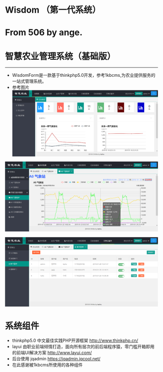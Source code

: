 
# Wisdom      （第一代系统）
From 506 by ange.
=======
# 智慧农业管理系统（基础版）
* * * * *
* WisdomForm是一款基于thinkphp5.0开发，参考1kbcms,为农业提供服务的一站式管理系统。
* 参考图片
![Image text](https://github.com/Concealed0/WisdomFarm/blob/master/image/%E5%BE%AE%E4%BF%A1%E5%9B%BE%E7%89%87_20190126173243.png?raw=true)

![Image text](https://github.com/Concealed0/WisdomFarm/blob/master/image/%E5%BE%AE%E4%BF%A1%E5%9B%BE%E7%89%87_201901261732431.png?raw=true)

![Image text](https://github.com/Concealed0/WisdomFarm/blob/master/image/%E5%BE%AE%E4%BF%A1%E5%9B%BE%E7%89%87_201901261732432.png?raw=true
)



# 系统组件
* thinkphp5.0 中文最佳实践PHP开源框架 http://www.thinkphp.cn/
* layui 由职业前端倾情打造，面向所有层次的前后端程序猿，零门槛开箱即用的前端UI解决方案 http://www.layui.com/
* 后台使用  jqadmin  https://jqadmin.jqcool.net/
* 在此感谢被1kbcms所使用的各种组件

